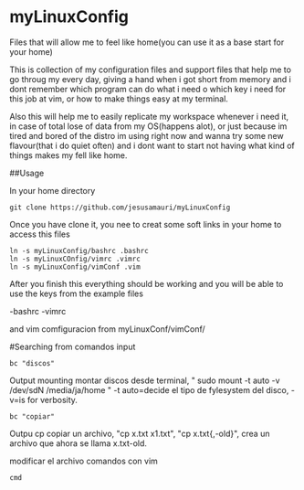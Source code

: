 # myLinuxConfig
Files that will allow me to feel like home(you can use it as a base start for your home)

This is collection of my configuration files and support files that help me to go throug
my every day, giving a hand when i got short from memory and i dont remember which program 
can do what i need o which key i need for this job at vim, or how to make things easy at my
terminal.

Also this will help me to easily replicate my workspace whenever i need it, in case of total 
lose of data from my OS(happens alot), or just because im tired and bored of the distro im 
using right now and wanna try some new flavour(that i do quiet often) and i dont want to start
not having what kind of things makes my fell like home.

##Usage

In your home directory 

    git clone https://github.com/jesusamauri/myLinuxConfig

Once you have clone it, you nee to creat some soft links in your home to access this files

    ln -s myLinuxConfig/bashrc .bashrc
    ln -s myLinuxCOnfig/vimrc .vimrc
    ln -s myLinuxConfig/vimConf .vim

After you finish this everything should be working and you will be able to use the keys from the example files

-bashrc
-vimrc

and vim comfiguracion from myLinuxConf/vimConf/

#Searching from comandos
input

    bc "discos"
Output
    mounting    montar discos desde terminal, " sudo mount -t auto -v /dev/sdN /media/ja/home " -t auto=decide el tipo de fylesystem del disco, -v=is for verbosity.

    bc "copiar"
Outpu
    cp  copiar un archivo, "cp x.txt x1.txt", "cp x.txt{,-old}", crea un archivo que ahora se llama x.txt-old.

modificar el archivo comandos con vim

    cmd
